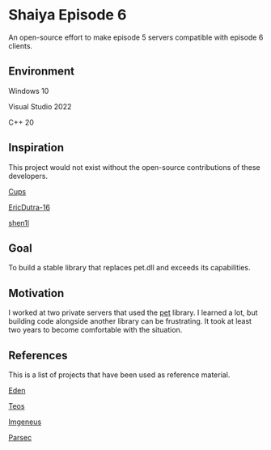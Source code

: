 # Shaiya Episode 6

An open-source effort to make episode 5 servers compatible with episode 6 clients.

## Environment

Windows 10

Visual Studio 2022

C++ 20

## Inspiration

This project would not exist without the open-source contributions of these developers. 

[Cups](https://www.elitepvpers.com/forum/shaiya-pserver-guides-releases/4653021-shaiya-library.html)

[EricDutra-16](https://www.elitepvpers.com/forum/shaiya-pserver-guides-releases/4189218-release-wip-ep6-source-code.html)

[shen1l](https://www.elitepvpers.com/forum/shaiya-pserver-guides-releases/3669922-release-ep6-itemmall-fixed.html)

## Goal

To build a stable library that replaces pet.dll and exceeds its capabilities.

## Motivation

I worked at two private servers that used the [pet](https://www.elitepvpers.com/forum/shaiya-pserver-guides-releases/4102262-release-shen1ls-wings.html) library. I learned a lot, but building code alongside another library can be frustrating. It took at least two years to become comfortable with the situation.

## References

This is a list of projects that have been used as reference material.

[Eden](https://github.com/tristonplummer/Eden)

[Teos](https://github.com/ShaiyaTeos/Teos)

[Imgeneus](https://github.com/vbasik08/SH.Imgeneus)

[Parsec](https://github.com/matigramirez/Parsec)
